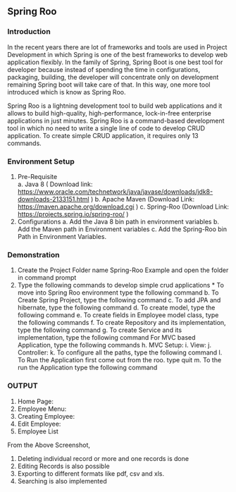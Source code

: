 ## Spring Roo
### Introduction
  
  In the recent years there are lot of frameworks and tools are used in Project Development in which Spring is one of the best frameworks to develop web application flexibly. In the family of Spring, Spring Boot is one best tool for developer because instead of spending the time in configurations, packaging, building, the developer will concentrate only on development remaining Spring boot will take care of that. In this way, one more tool introduced which is know as Spring Roo. 
  
  Spring Roo is a lightning development tool to build web applications and it allows to build high-quality, high-performance, lock-in-free enterprise applications in just minutes. Spring Roo is a command-based development tool in which no need to write a single line of code to develop CRUD application. To create simple CRUD application, it requires only 13 commands.


### Environment Setup

  1.	Pre-Requisite	
        a.	Java 8 ( Download link: https://www.oracle.com/technetwork/java/javase/downloads/jdk8-downloads-2133151.html )
        b.	Apache Maven (Download Link: https://maven.apache.org/download.cgi )
        c.	Spring-Roo (Download Link: https://projects.spring.io/spring-roo/ )
  2.	Configurations
        a.	Add the Java 8 bin path in environment variables
        b.	Add the Maven path in Environment variables
        c.	Add the Spring-Roo bin Path in Environment Variables.


### Demonstration

  1.	Create the Project Folder name Spring-Roo Example and open the folder in command prompt
  2.	Type the following commands to develop simple crud applications
      *	To move into Spring Roo environment type the following command
  b.	To Create Spring Project, type the following command
  c.	To add JPA and hibernate, type the following command
  d.	To create model, type the following command
  e.	To create fields in Employee model class, type the following commands
  f.	To create Repository and its implementation, type the following command
  g.	To create Service and its implementation, type the following command
   For MVC based Application, type the following commands
  h.	MVC Setup:
  i.	View:
  j.	Controller:
  k.	To configure all the paths, type the following command
  l.	To Run the Application first come out from the roo. type quit
  m.	To the run the Application type the following command
 

### OUTPUT
  1. Home Page:
  2. Employee Menu:
  3. Creating Employee:
  4. Edit Employee:
  5. Employee List
 

From the Above Screenshot, 
1.	Deleting individual record or more and one records is done
2.	Editing Records is also possible
3.	Exporting to different formats like pdf, csv and xls.
4.	Searching is also implemented



